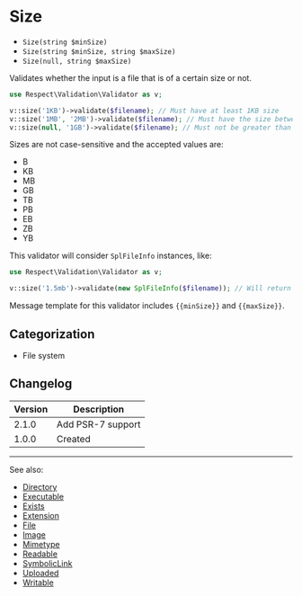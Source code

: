 # Size

- `Size(string $minSize)`
- `Size(string $minSize, string $maxSize)`
- `Size(null, string $maxSize)`

Validates whether the input is a file that is of a certain size or not.

```php
use Respect\Validation\Validator as v;

v::size('1KB')->validate($filename); // Must have at least 1KB size
v::size('1MB', '2MB')->validate($filename); // Must have the size between 1MB and 2MB
v::size(null, '1GB')->validate($filename); // Must not be greater than 1GB
```

Sizes are not case-sensitive and the accepted values are:

- B
- KB
- MB
- GB
- TB
- PB
- EB
- ZB
- YB

This validator will consider `SplFileInfo` instances, like:

```php
use Respect\Validation\Validator as v;

v::size('1.5mb')->validate(new SplFileInfo($filename)); // Will return true or false
```

Message template for this validator includes `{{minSize}}` and `{{maxSize}}`.

## Categorization

- File system

## Changelog

Version | Description
--------|-------------
  2.1.0 | Add PSR-7 support
  1.0.0 | Created

***
See also:

- [Directory](Directory.md)
- [Executable](Executable.md)
- [Exists](Exists.md)
- [Extension](Extension.md)
- [File](File.md)
- [Image](Image.md)
- [Mimetype](Mimetype.md)
- [Readable](Readable.md)
- [SymbolicLink](SymbolicLink.md)
- [Uploaded](Uploaded.md)
- [Writable](Writable.md)

